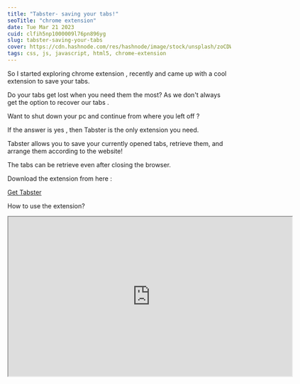 ```yaml
---
title: "Tabster- saving your tabs!"
seoTitle: "chrome extension"
date: Tue Mar 21 2023
cuid: clfih5np1000009l76pn896yg
slug: tabster-saving-your-tabs
cover: https://cdn.hashnode.com/res/hashnode/image/stock/unsplash/zoCDWPuiRuA/upload/fcbc8114ff84ae6db14ac4de15088156.jpeg
tags: css, js, javascript, html5, chrome-extension
---
```


So I started exploring chrome extension , recently and came up with a cool extension to save your tabs.

Do your tabs get lost when you need them the most? As we don't always get the option to recover our tabs .

Want to shut down your pc and continue from where you left off ?

If the answer is yes , then Tabster is the only extension you need.

Tabster allows you to save your currently opened tabs, retrieve them, and arrange them according to the website!

The tabs can be retrieve even after closing the browser.

Download the extension from here :

[Get Tabster](https://chrome.google.com/webstore/detail/tabster/epjkekcpjdffopichkinfjabbakeamhe?hl=en&authuser=0)

How to use the extension?

<iframe width="640" height="360" src="https://www.loom.com/embed/047477adeb404f7bb943f7b934f20e5a"></iframe>
